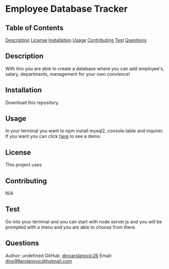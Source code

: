 # Employee Database Tracker

  ## Table of Contents 
  [Description](#description)
  [License](#license)
  [Installation](#installation)
  [Usage](#usage)
  [Contributing](#contributing)
  [Test](#test)
  [Questions](#questions)

  ## Description 
  With this you are able to create a database where you can add employee's, salary, departments, management for your own convience!

  ## Installation
  Download this repository.

  ## Usage
  In your terminal you want to npm install mysql2, console.table and inquirer. If you want you can click [here](https://drive.google.com/file/d/1dMcr6rgAFqo3F6PV-D7Ho8CQTNgs5_va/view) to see a demo.
  
  ## License
  This project uses 
  
  

  ## Contributing
  N/A

  ## Test
  Go into your terminal and you can start with node server.js and you will be prompted with a menu and you are able to choose from there.
  ## Questions

 
  Author: undefined GitHub: [dinoarslanovic26](https://github.com/dinoarslanovic26) Email: dino99arslanovic@hotmail.com
